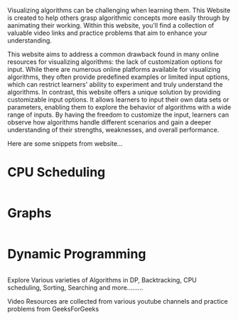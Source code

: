 Visualizing algorithms can be challenging when learning them. This Website is created to help others grasp algorithmic concepts more easily through by aanimating their working. Within this website, you'll find a collection of valuable video links and practice problems that aim to enhance your understanding.

This website aims to address a common drawback found in many online resources for visualizing algorithms: the lack of customization options for input. While there are numerous online platforms available for visualizing algorithms, they often provide predefined examples or limited input options, which can restrict learners' ability to experiment and truly understand the algorithms. In contrast, this website offers a unique solution by providing customizable input options. It allows learners to input their own data sets or parameters, enabling them to explore the behavior of algorithms with a wide range of inputs. By having the freedom to customize the input, learners can observe how algorithms handle different scenarios and gain a deeper understanding of their strengths, weaknesses, and overall performance.


Here are some snippets from website...

<h1>CPU Scheduling</h1>
<img src="https://github.com/varmach9/algovizz/assets/68813737/47999566-752d-4e76-83b5-a39f09e17370" alt=""/>

<h1>Graphs</h1>
<img src="https://github.com/varmach9/algovizz/assets/68813737/ff59b505-4de1-4265-b11e-b766effafcf0" alt=""/>

<h1>Dynamic Programming</h1>
<img src="https://github.com/varmach9/algovizz/assets/68813737/cc911d98-bc91-4648-b1fb-df87cfcc7f94" alt=""/>


Explore Various varieties of Algorithms in DP, Backtracking, CPU scheduling, Sorting, Searching and more.........

Video Resources are collected from various youtube channels and practice problems from GeeksForGeeks
